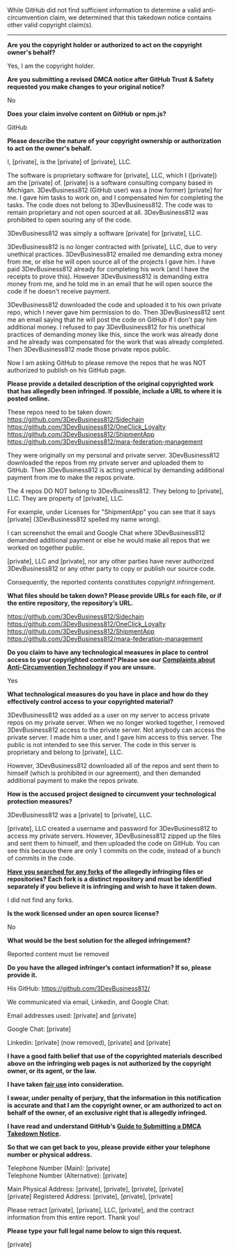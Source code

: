 While GitHub did not find sufficient information to determine a valid anti-circumvention claim, we determined that this takedown notice contains other valid copyright claim(s).

---

**Are you the copyright holder or authorized to act on the copyright owner's behalf?**

Yes, I am the copyright holder.

**Are you submitting a revised DMCA notice after GitHub Trust & Safety requested you make changes to your original notice?**

No

**Does your claim involve content on GitHub or npm.js?**

GitHub

**Please describe the nature of your copyright ownership or authorization to act on the owner's behalf.**

I, [private], is the [private] of [private], LLC.

The software is proprietary software for [private], LLC, which I ([private]) am the [private] of. [private] is a software consulting company based in Michigan. 3DevBusiness812 (GitHub user) was a (now former) [private] for me. I gave him tasks to work on, and I compensated him for completing the tasks. The code does not belong to 3DevBusiness812. The code was to remain proprietary and not open sourced at all. 3DevBusiness812 was prohibited to open souring any of the code.

3DevBusiness812 was simply a software [private] for [private], LLC.

3DevBusiness812 is no longer contracted with [private], LLC, due to very unethical practices. 3DevBusiness812 emailed me demanding extra money from me, or else he will open source all of the projects I gave him. I have paid 3DevBusiness812 already for completing his work (and I have the receipts to prove this). However 3DevBusiness812 is demanding extra money from me, and he told me in an email that he will open source the code if he doesn't receive payment.

3DevBusiness812 downloaded the code and uploaded it to his own private repo, which I never gave him permission to do. Then 3DevBusiness812 sent me an email saying that he will post the code on GitHub if I don't pay him additional money. I refused to pay 3DevBusiness812 for his unethical practices of demanding money like this, since the work was already done and he already was compensated for the work that was already completed. Then 3DevBusiness812 made those private repos public.

Now I am asking GitHub to please remove the repos that he was NOT authorized to publish on his GitHub page.

**Please provide a detailed description of the original copyrighted work that has allegedly been infringed. If possible, include a URL to where it is posted online.**

These repos need to be taken down:  
https://github.com/3DevBusiness812/Sidechain  
https://github.com/3DevBusiness812/OneClick_Loyalty  
https://github.com/3DevBusiness812/ShipmentApp  
https://github.com/3DevBusiness812/mara-federation-management  

They were originally on my personal and private server. 3DevBusiness812 downloaded the repos from my private server and uploaded them to GitHub. Then 3DevBusiness812 is acting unethical by demanding additional payment from me to make the repos private.

The 4 repos DO NOT belong to 3DevBusiness812. They belong to [private], LLC. They are property of [private], LLC.

For example, under Licenses for "ShipmentApp" you can see that it says [private] (3DevBusiness812 spelled my name wrong).

I can screenshot the email and Google Chat where 3DevBusiness812 demanded additional payment or else he would make all repos that we worked on together public.

[private], LLC and [private], nor any other parties have never authorized 3DevBusiness812 or any other party to copy or publish our source code.

Consequently, the reported contents constitutes copyright infringement.

**What files should be taken down? Please provide URLs for each file, or if the entire repository, the repository’s URL.**

https://github.com/3DevBusiness812/Sidechain  
https://github.com/3DevBusiness812/OneClick_Loyalty  
https://github.com/3DevBusiness812/ShipmentApp  
https://github.com/3DevBusiness812/mara-federation-management  

**Do you claim to have any technological measures in place to control access to your copyrighted content? Please see our <a href="https://docs.github.com/articles/guide-to-submitting-a-dmca-takedown-notice#complaints-about-anti-circumvention-technology">Complaints about Anti-Circumvention Technology</a> if you are unsure.**

Yes

**What technological measures do you have in place and how do they effectively control access to your copyrighted material?**

3DevBusiness812 was added as a user on my server to access private repos on my private server. When we no longer worked together, I removed 3DevBusiness812 access to the private server. Not anybody can access the private server. I made him a user, and I gave him access to this server. The public is not intended to see this server. The code in this server is proprietary and belong to [private], LLC.

However, 3DevBusiness812 downloaded all of the repos and sent them to himself (which is prohibited in our agreement), and then demanded additional payment to make the repos private.

**How is the accused project designed to circumvent your technological protection measures?**

3DevBusiness812 was a [private] to [private], LLC.

[private], LLC created a username and password for 3DevBusiness812 to access my private servers. However, 3DevBusiness812 zipped up the files and sent them to himself, and then uploaded the code on GitHub. You can see this because there are only 1 commits on the code, instead of a bunch of commits in the code.

**<a href="https://docs.github.com/articles/dmca-takedown-policy#b-what-about-forks-or-whats-a-fork">Have you searched for any forks</a> of the allegedly infringing files or repositories? Each fork is a distinct repository and must be identified separately if you believe it is infringing and wish to have it taken down.**

I did not find any forks.

**Is the work licensed under an open source license?**

No

**What would be the best solution for the alleged infringement?**

Reported content must be removed

**Do you have the alleged infringer’s contact information? If so, please provide it.**

His GitHub: https://github.com/3DevBusiness812/

We communicated via email, Linkedin, and Google Chat:

Email addresses used: [private] and [private]

Google Chat: [private]

Linkedin: [private] (now removed), [private] and [private]

**I have a good faith belief that use of the copyrighted materials described above on the infringing web pages is not authorized by the copyright owner, or its agent, or the law.**

**I have taken <a href="https://www.lumendatabase.org/topics/22">fair use</a> into consideration.**

**I swear, under penalty of perjury, that the information in this notification is accurate and that I am the copyright owner, or am authorized to act on behalf of the owner, of an exclusive right that is allegedly infringed.**

**I have read and understand GitHub's <a href="https://docs.github.com/articles/guide-to-submitting-a-dmca-takedown-notice/">Guide to Submitting a DMCA Takedown Notice</a>.**

**So that we can get back to you, please provide either your telephone number or physical address.**

Telephone Number (Main): [private]  
Telephone Number (Alternative): [private]

Main Physical Address: [private], [private], [private], [private]  
[private] Registered Address: [private], [private], [private]

Please retract [private], [private], LLC, [private], and the contract information from this entire report. Thank you!

**Please type your full legal name below to sign this request.**

[private]
